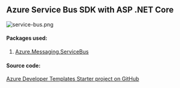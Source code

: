 ## Azure Service Bus SDK with ASP .NET Core

![service-bus.png](https://github.com/Daniel-Krzyczkowski/AzureDeveloperTemplates/blob/master/images/service-bus.png?raw=true)

#### Packages used:
1. [Azure.Messaging.ServiceBus](https://www.nuget.org/packages/Azure.Messaging.ServiceBus/)

#### Source code:

[Azure Developer Templates Starter project on GitHub](https://github.com/Daniel-Krzyczkowski/AzureDeveloperTemplates/tree/master/src/azure-asp-net-core-starter-template)